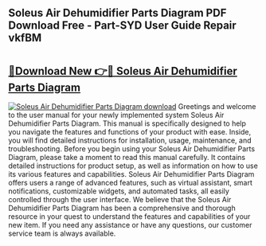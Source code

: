 ## Soleus Air Dehumidifier Parts Diagram PDF Download Free - Part-SYD User Guide Repair vkfBM

# <h2><a href="http://dfke5yq.blite.top/?on=Soleus+Air+Dehumidifier+Parts+Diagram">🔗Download New 👉🔴 Soleus Air Dehumidifier Parts Diagram</a></h2>

[![Soleus Air Dehumidifier Parts Diagram download](https://i.imgur.com/lujVjoI.png)](http://dfke5yq.blite.top/?on=Soleus+Air+Dehumidifier+Parts+Diagram)
Greetings and welcome to the user manual for your newly implemented system Soleus Air Dehumidifier Parts Diagram. This manual is specifically designed to help you navigate the features and functions of your product with ease. Inside, you will find detailed instructions for installation, usage, maintenance, and troubleshooting. Before you begin using your Soleus Air Dehumidifier Parts Diagram, please take a moment to read this manual carefully. It contains detailed instructions for product setup, as well as information on how to use its various features and capabilities. Soleus Air Dehumidifier Parts Diagram offers users a range of advanced features, such as virtual assistant, smart notifications, customizable widgets, and automated tasks, all easily controlled through the user interface. We believe that the Soleus Air Dehumidifier Parts Diagram has been a comprehensive and thorough resource in your quest to understand the features and capabilities of your new item. If you need any assistance or have any questions, our customer service team is always available.
